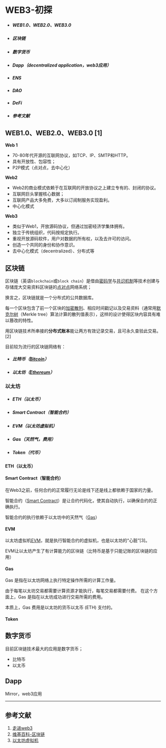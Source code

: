 # WEB3-初探

- ##### WEB1.0、WEB2.0、WEB3.0

- ##### 区块链

- ##### 数字货币

- ##### Dapp（decentralized application，web3应用）

- ##### ENS

- ##### DAO

- ##### DeFi

- ##### 参考文献



## WEB1.0、WEB2.0、WEB3.0 [1]

**Web 1**

- 70-80年代开源的互联网协议，如TCP、IP、SMTP和HTTP。
- 具有开放性、包容性；
- P2P模式（点对点，去中心化）

**Web2**

- Web2的商业模式依赖于在互联网的开放协议之上建立专有的、封闭的协议。
- 互联网巨头掌握核心数据；
- 互联网产品大多免费，大多以订阅制服务实现盈利。
- 中心化模式

**Web3**

- 类似于Web1，开放源码协议，但通过加密经济学集体拥有。
- 独立于传统组织，代码按规定执行。
- 重视开放源码软件，用户对数据的所有权，以及去许可的访问。
- 创造一个共同的身份和协作意识。
- 去中心化模式（decentralized）、分布式等



## 区块链

区块链（英语`blockchain`或`block chain`）是借由[密码学](https://zh.wikipedia.org/wiki/密碼學)与[共识机制](https://zh.wikipedia.org/wiki/共識機制)等技术创建与存储庞大交易资料区块链的[点对点](https://zh.wikipedia.org/wiki/對等網路)网络系统；

换言之，区块链就是一个分布式的公共数据库。

每一个区块包含了前一个区块的[加密散列](https://zh.wikipedia.org/wiki/密碼雜湊函數)、相应时间戳记以及交易资料（通常用[默克尔树](https://zh.wikipedia.org/wiki/哈希树)（Merkle tree）算法计算的散列值表示），这样的设计使得区块内容具有难以篡改的特性。

用区块链技术所串接的**分布式账本**能让两方有效记录交易，且可永久查验此交易。[2]

目前较为流行的区块链网络有：

- ##### 比特币（[Bitcoin](https://bitcoin.org/zh_CN/)）

- ##### 以太坊（[Ethereum](https://www.ethereum.org/)）

### 以太坊

- ##### ETH（以太币）

- ##### Smart Contract（智能合约）

- ##### EVM（以太坊虚拟机）

- ##### Gas（天然气，费用）

- ##### Token（代币）

#### ETH（以太币）



#### Smart Contract（智能合约）

在Web3之前，任何合约的正常履行无论是线下还是线上都依赖于国家的力量。

智能合约（[Smart Contract](https://ethereum.org/en/developers/docs/smart-contracts/)）是让合约代码化，使其自动执行，以确保合约的正确执行。

智能合约的执行依赖于以太坊中的天然气（[Gas](https://ethereum.org/en/developers/docs/gas/)）

#### EVM

以太坊虚拟机[EVM](https://ethereum.org/zh/developers/docs/evm/)，就是执行智能合约的虚拟机，也是以太坊的“心脏”[3]。

EVM让以太坊产生了有计算能力的区块链（比特币是基于只能记账的区块链的应用）

#### Gas

Gas 是指在以太坊网络上执行特定操作所需的计算工作量。

由于每笔以太坊交易都需要计算资源才能执行，每笔交易都需要付费。 在这个方面上，Gas 是指在以太坊成功进行交易所需的费用。

本质上，Gas 费用是以太坊的货币以太币 (ETH) 支付的。

#### Token



## 数字货币

目前区块链技术最大的应用是数字货币；

- 比特币
- 以太币



## Dapp

Mirror，web3应用

-----------------------

## 参考文献

1. [走进web3](https://www.bmpi.dev/dev/glimpse-of-web3/)
2. [维基百科-区块链](https://zh.wikipedia.org/wiki/区块链)
3. [以太坊虚拟机](https://ethereum.org/zh/developers/docs/evm/)